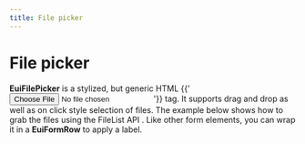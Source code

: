 ```yaml
---
title: File picker
---
```


<EuiPageHeader>
  <EuiPageHeaderSection>
    <EuiTitle @size="l">
      <h1>
        File picker
      </h1>
    </EuiTitle>
  </EuiPageHeaderSection>
</EuiPageHeader>

<EuiSpacer />

<EuiText>
  <p>
    <strong>EuiFilePicker</strong> is a stylized, but generic HTML <EuiCode @language="html">{{'<input type="file">'}}</EuiCode> tag.
    It supports drag and drop as well as on click style selection of files.
    The example below shows how to grab the files using the
    <EuiLink
      @href="https://developer.mozilla.org/en-US/docs/Web/API/FileList"
      @target="_blank"
    >
      FileList API
    </EuiLink>.
    Like other form elements, you can wrap it in a <strong>EuiFormRow</strong> to apply a label.
  </p>
</EuiText>
